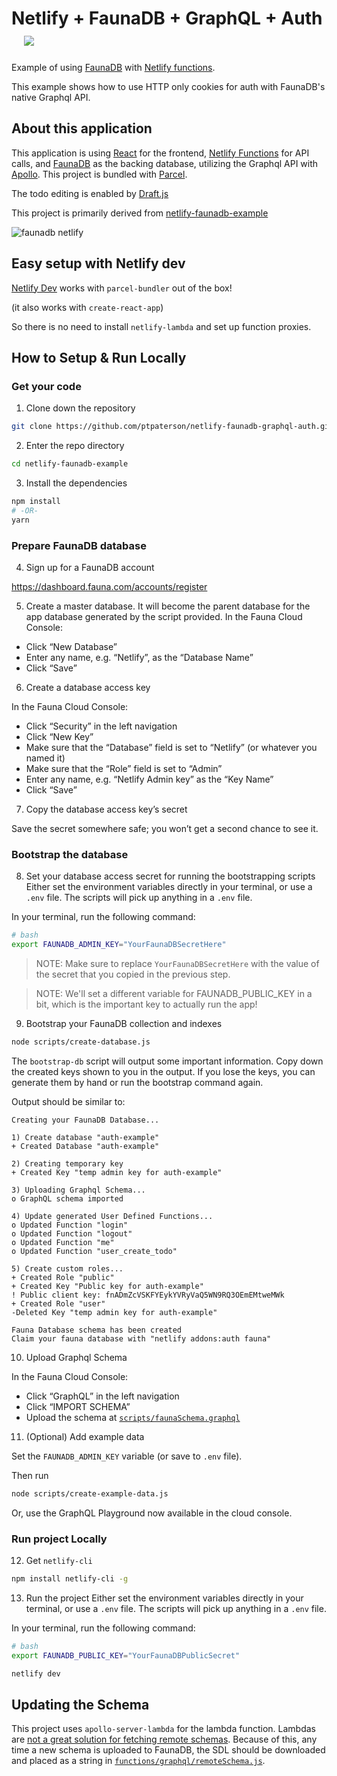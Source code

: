 # Netlify + FaunaDB + GraphQL + Auth &nbsp;&nbsp;&nbsp;<a href="https://app.netlify.com/start/deploy?repository=https://github.com/ptpaterson/netlify-faunadb-graphql-auth&stack=fauna"><img src="https://www.netlify.com/img/deploy/button.svg"></a>

Example of using [FaunaDB](https://fauna.com/) with [Netlify functions](https://www.netlify.com/docs/functions/).

This example shows how to use HTTP only cookies for auth with FaunaDB's native Graphql API.

## About this application

This application is using [React](https://reactjs.org/) for the frontend, [Netlify Functions](https://www.netlify.com/docs/functions/) for API calls, and [FaunaDB](https://fauna.com/) as the backing database, utilizing the Graphql API with [Apollo](https://www.apollographql.com/docs/apollo-server/deployment/lambda/). This project is bundled with [Parcel](https://parceljs.org/).

The todo editing is enabled by [Draft.js](https://draftjs.org/)

This project is primarily derived from [netlify-faunadb-example](https://github.com/netlify/netlify-faunadb-example)

![faunadb netlify](https://user-images.githubusercontent.com/532272/42067494-5c4c2b94-7afb-11e8-91b4-0bef66d85584.png)

## Easy setup with Netlify dev

[Netlify Dev](https://www.netlify.com/products/dev/) works with `parcel-bundler` out of the box!

(it also works with `create-react-app`)

So there is no need to install `netlify-lambda` and set up function proxies.

## How to Setup & Run Locally

### Get your code

1. Clone down the repository

  ```bash
  git clone https://github.com/ptpaterson/netlify-faunadb-graphql-auth.git
  ```

2. Enter the repo directory

  ```bash
  cd netlify-faunadb-example
  ```

3. Install the dependencies

  ```bash
  npm install
  # -OR-
  yarn
  ```

### Prepare FaunaDB database

4. Sign up for a FaunaDB account

  https://dashboard.fauna.com/accounts/register

5. Create a master database. It will become the parent database for the app database generated by the script provided.
In the Fauna Cloud Console:

  - Click “New Database”
  - Enter any name, e.g. “Netlify”, as the “Database Name”
  - Click “Save”

6. Create a database access key

  In the Fauna Cloud Console:

  - Click “Security” in the left navigation
  - Click “New Key”
  - Make sure that the “Database” field is set to “Netlify” (or whatever you named it)
  - Make sure that the “Role” field is set to “Admin”
  - Enter any name, e.g. “Netlify Admin key” as the “Key Name”
  - Click “Save”

7. Copy the database access key’s secret

  Save the secret somewhere safe; you won’t get a second chance to see it.

### Bootstrap the database

8. Set your database access secret for running the bootstrapping scripts
  Either set the environment variables directly in your terminal, or use a `.env` file. The scripts will pick up anything in a `.env` file.

  In your terminal, run the following command:

  ```bash
  # bash
  export FAUNADB_ADMIN_KEY="YourFaunaDBSecretHere"
  ```

  > NOTE: Make sure to replace `YourFaunaDBSecretHere` with the value of the secret that you copied in the previous step.

  > NOTE: We'll set a different variable for FAUNADB_PUBLIC_KEY in a bit, which is the important key to actually run the app!

9. Bootstrap your FaunaDB collection and indexes

  ```bash
  node scripts/create-database.js
  ```

  The `bootstrap-db` script will output some important information. Copy down the created keys shown to you in the output. If you lose the keys, you can generate them by hand or run the bootstrap command again.

  Output should be similar to:

  ```
  Creating your FaunaDB Database...

  1) Create database "auth-example"
  + Created Database "auth-example"

  2) Creating temporary key
  + Created Key "temp admin key for auth-example"

  3) Uploading Graphql Schema...
  o GraphQL schema imported

  4) Update generated User Defined Functions...
  o Updated Function "login"
  o Updated Function "logout"
  o Updated Function "me"
  o Updated Function "user_create_todo"

  5) Create custom roles...
  + Created Role "public"
  + Created Key "Public key for auth-example"
  ! Public client key: fnADmZcVSKFYEykYVRyVaQ5WN9RQ3OEmEMtweMWk
  + Created Role "user"
  -Deleted Key "temp admin key for auth-example"

  Fauna Database schema has been created
  Claim your fauna database with "netlify addons:auth fauna"
  ```

10. Upload Graphql Schema

  In the Fauna Cloud Console:

  - Click “GraphQL” in the left navigation
  - Click “IMPORT SCHEMA”
  - Upload the schema at [`scripts/faunaSchema.graphql`](https://github.com/ptpaterson/netlify-faunadb-graphql-auth/blob/master/scripts/faunaSchema.graphql)

11. (Optional) Add example data

  Set the `FAUNADB_ADMIN_KEY` variable (or save to `.env` file).

  Then run

  ```bash
  node scripts/create-example-data.js
  ```

  Or, use the GraphQL Playground now available in the cloud console.

### Run project Locally

12. Get `netlify-cli`

  ```bash
  npm install netlify-cli -g
  ```

13. Run the project
  Either set the environment variables directly in your terminal, or use a `.env` file. The scripts will pick up anything in a `.env` file.

  In your terminal, run the following command:

  ```bash
  # bash
  export FAUNADB_PUBLIC_KEY="YourFaunaDBPublicSecret"
  ```

  ```bash
  netlify dev
  ```

## Updating the Schema

This project uses `apollo-server-lambda` for the lambda function. Lambdas are [not a great solution for fetching remote schemas](https://github.com/apollographql/apollo-server/issues/3190). Because of this, any time a new schema is uploaded to FaunaDB, the SDL should be downloaded and placed as a string in [`functions/graphql/remoteSchema.js`](https://github.com/ptpaterson/netlify-faunadb-graphql-auth/blob/master/functions/graphql/remoteSchema.js).
